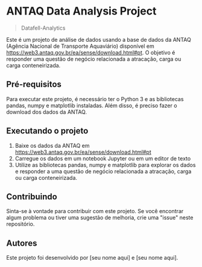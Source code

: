 # ANTAQ Data Analysis Project
> Datafell-Analytics

Este é um projeto de análise de dados usando a base de dados da ANTAQ (Agência Nacional de Transporte Aquaviário) disponível em https://web3.antaq.gov.br/ea/sense/download.html#pt. O objetivo é responder uma questão de negócio relacionada a atracação, carga ou carga conteneirizada.

## Pré-requisitos

Para executar este projeto, é necessário ter o Python 3 e as bibliotecas pandas, numpy e matplotlib instaladas. Além disso, é preciso fazer o download dos dados da ANTAQ.

## Executando o projeto

1. Baixe os dados da ANTAQ em https://web3.antaq.gov.br/ea/sense/download.html#pt
2. Carregue os dados em um notebook Jupyter ou em um editor de texto
3. Utilize as bibliotecas pandas, numpy e matplotlib para explorar os dados e responder a uma questão de negócio relacionada a atracação, carga ou carga conteneirizada.

## Contribuindo

Sinta-se à vontade para contribuir com este projeto. Se você encontrar algum problema ou tiver uma sugestão de melhoria, crie uma "issue" neste repositório.

## Autores

Este projeto foi desenvolvido por [seu nome aqui] e [seu nome aqui].
